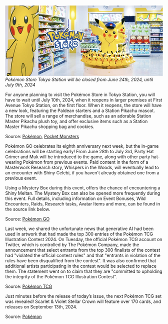 

[![Pokémon Store Tokyo Station will be closed from June 24th, 2024, until July 9th, 2024](/web/images/pokemon-store-tokyo-station-will-be-closed-from-june-24th-2024-until-july-9th-2024.jpeg)](/web/images/pokemon-store-tokyo-station-will-be-closed-from-june-24th-2024-until-july-9th-2024.jpeg)*Pokémon Store Tokyo Station will be closed from June 24th, 2024, until July 9th, 2024*



For anyone planning to visit the Pokémon Store in Tokyo Station, you will have to wait until July 10th, 2024, when it reopens in larger premises at First Avenue Tokyo Station, on the first floor. When it reopens, the store will have a new look, featuring the Paldean starters and a Station Pikachu mascot. The store will sell a range of merchandise, such as an adorable Station Master Pikachu plush toy, and offer exclusive items such as a Station Master Pikachu shopping bag and cookies.

Source: [Pokémon](https://www.pokemon.co.jp/shop/en/store/tokyo/), [Pocket Monsters](https://pocketmonsters.net/news/7575)

Pokémon GO celebrates its eighth anniversary next week, but the in-game celebrations will be starting early! From June 28th to July 3rd, Party Hat Grimer and Muk will be introduced to the game, along with other party hat-wearing Pokémon from previous events. Paid content in the form of a Masterwork Research story, Whispers in the Woods, will eventually lead to an encounter with Shiny Celebi, if you haven't already obtained one from a previous event.

Using a Mystery Box during this event, offers the chance of encountering a Shiny Meltan. The Mystery Box can also be opened more frequently during this event. Full details, including information on Event Bonuses, Wild Encounters, Raids, Research tasks, Avatar Items and more, can be found in the source link below.

Source: [Pokémon GO](https://pokemongolive.com/post/pokemongo-8th-anniversary)

Last week, we shared the unfortunate news that generative AI had been used in artwork that had made the top 300 entries of the Pokémon TCG Illustration Contest 2024. On Tuesday, the official Pokémon TCG account on Twitter, which is controlled by The Pokémon Company, made the announcement that select entrants from the top 300 finalists of the contest had "violated the official contest rules" and that "entrants in violation of the rules have been disqualified from the contest". It was also confirmed that additional artists participating in the contest would be selected to replace them. The statement went on to claim that they are "committed to upholding the integrity of the Pokémon TCG Illustration Contest".

Source: [Pokémon TCG](https://x.com/pokemontcg/status/1805430785056588279)

Just minutes before the release of today’s issue, the next Pokémon TCG set was revealed! Scarlet & Violet Stellar Crown will feature over 170 cards, and releases on September 13th, 2024.

Source: [Pokémon](https://www.pokemon.com/us/pokemon-tcg/scarlet-violet-stellar-crown)